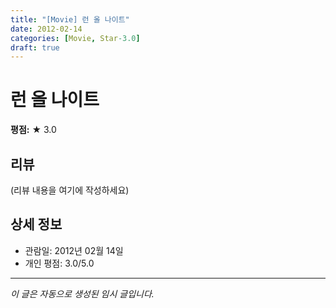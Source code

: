 ```yaml
---
title: "[Movie] 런 올 나이트"
date: 2012-02-14
categories: [Movie, Star-3.0]
draft: true
---
```


# 런 올 나이트

**평점:** ★ 3.0

## 리뷰

(리뷰 내용을 여기에 작성하세요)

## 상세 정보

- 관람일: 2012년 02월 14일
- 개인 평점: 3.0/5.0

---

*이 글은 자동으로 생성된 임시 글입니다.*
